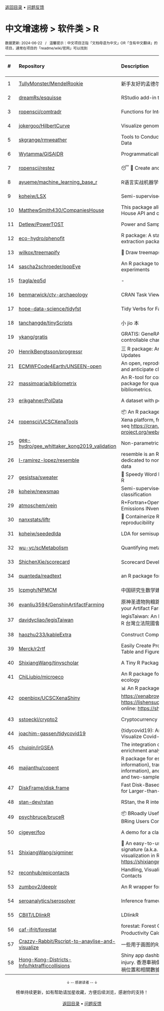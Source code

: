 <a href="https://github.com/GrowingGit/GitHub-Chinese-Top-Charts#github中文排行榜">返回目录</a> • <a href="/content/docs/feedback.md">问题反馈</a>

# 中文增速榜 > 软件类 > R
<sub>数据更新: 2024-06-22&nbsp;&nbsp;&nbsp;/&nbsp;&nbsp;&nbsp;温馨提示：中文项目泛指「文档母语为中文」OR「含有中文翻译」的项目，通常在项目的「readme/wiki/官网」可以找到</sub>

|#|Repository|Description|Stars|Average daily growth|Updated|
|:-|:-|:-|:-|:-|:-|
|1|[TullyMonster/MendelRookie](https://github.com/TullyMonster/MendelRookie)|新手友好的孟德尔随机化项目|77|1|2024-04-26|
|2|[dreamRs/esquisse](https://github.com/dreamRs/esquisse)|RStudio add-in to make plots interactively with ggplot2|1755|1|2024-05-27|
|3|[ropensci/comtradr](https://github.com/ropensci/comtradr)|Functions for Interacting with the UN Comtrade API|63|0|2024-06-06|
|4|[jokergoo/HilbertCurve](https://github.com/jokergoo/HilbertCurve)|Visualize genomic data by Hilbert curve|40|0|2024-06-17|
|5|[skgrange/rmweather](https://github.com/skgrange/rmweather)|Tools to Conduct Meteorological Normalisation on Air Quality Data|45|0|2024-06-05|
|6|[Wytamma/GISAIDR](https://github.com/Wytamma/GISAIDR)|Programmatically interact with the GISAID database.|63|0|2024-02-01|
|7|[ropensci/restez](https://github.com/ropensci/restez)|:sleeping: :open_file_folder: Create and Query a Local Copy of GenBank in R|25|0|2024-04-19|
|8|[ayueme/machine_learning_base_r](https://github.com/ayueme/machine_learning_base_r)|R语言实战机器学习|7|0|2024-05-05|
|9|[koheiw/LSX](https://github.com/koheiw/LSX)|Semi-supervised algorithm for document scaling|54|0|2024-06-18|
|10|[MatthewSmith430/CompaniesHouse](https://github.com/MatthewSmith430/CompaniesHouse)|This package allows to extract data from the Companies House API and create interlocking directorates networks|25|0|2024-01-19|
|11|[Detlew/PowerTOST](https://github.com/Detlew/PowerTOST)|Power and Sample Size for (Bio)Equivalence Studies|20|0|2024-03-19|
|12|[eco-hydro/phenofit](https://github.com/eco-hydro/phenofit)|R package: A state-of-the-art Vegetation Phenology extraction package, phenofit|67|0|2024-01-23|
|13|[wilkox/treemapify](https://github.com/wilkox/treemapify)|🌳 Draw treemaps in ggplot2|212|0|2024-06-15|
|14|[sascha2schroeder/popEye](https://github.com/sascha2schroeder/popEye)|An R package to analyze eye-tracking data from reading experiments|21|0|2024-05-01|
|15|[fragla/eq5d](https://github.com/fragla/eq5d)|-|20|0|2024-04-29|
|16|[benmarwick/ctv-archaeology](https://github.com/benmarwick/ctv-archaeology)|CRAN Task View: Archaeological Science|143|0|2024-05-22|
|17|[hope-data-science/tidyfst](https://github.com/hope-data-science/tidyfst)|Tidy Verbs for Fast Data Manipulation|95|0|2024-06-14|
|18|[tanchangde/tinyScripts](https://github.com/tanchangde/tinyScripts)|小 jio 本|5|0|2024-03-03|
|19|[ykang/gratis](https://github.com/ykang/gratis)|GRATIS: GeneRAting TIme Series with diverse and controllable characteristics|76|0|2024-04-08|
|20|[HenrikBengtsson/progressr](https://github.com/HenrikBengtsson/progressr)|三 R package: An Inclusive, Unifying API for Progress Updates|278|0|2024-04-19|
|21|[ECMWFCode4Earth/UNSEEN-open](https://github.com/ECMWFCode4Earth/UNSEEN-open)|An open, reproducible and transferable workflow to assess and anticipate climate extremes beyond the observed record|17|0|2024-04-01|
|22|[massimoaria/bibliometrix](https://github.com/massimoaria/bibliometrix)|An R-tool for comprehensive science mapping analysis. A package for quantitative research in scientometrics and bibliometrics.|480|0|2024-06-19|
|23|[erikgahner/PolData](https://github.com/erikgahner/PolData)|A dataset with political datasets|593|0|2024-06-14|
|24|[ropensci/UCSCXenaTools](https://github.com/ropensci/UCSCXenaTools)|:package: An R package for accessing genomics data from UCSC Xena platform, from cancer multi-omics to single-cell RNA-seq https://cran.r-project.org/web/packages/UCSCXenaTools/|100|0|2024-01-13|
|25|[gee-hydro/gee_whittaker_kong2019_validation](https://github.com/gee-hydro/gee_whittaker_kong2019_validation)|Non-parametric weighted Whittaker smoothing|32|0|2024-04-11|
|26|[l-ramirez-lopez/resemble](https://github.com/l-ramirez-lopez/resemble)|resemble is an R package which implements functions dedicated to non-linear modelling of complex spectroscopy data|20|0|2024-02-16|
|27|[gesistsa/sweater](https://github.com/gesistsa/sweater)|👚 Speedy Word Embedding Association Test & Extras using R|27|0|2024-06-19|
|28|[koheiw/newsmap](https://github.com/koheiw/newsmap)|Semi-supervised algorithm for geographical document classification|56|0|2024-06-11|
|29|[atmoschem/vein](https://github.com/atmoschem/vein)| R+Fortran+OpenMP package to estimate Vehicular Emissions INventories VEIN. |42|0|2024-05-04|
|30|[nanxstats/liftr](https://github.com/nanxstats/liftr)|🐳 Containerize R Markdown documents for continuous reproducibility|169|0|2024-03-11|
|31|[koheiw/seededlda](https://github.com/koheiw/seededlda)|LDA for semisupervised topic modeling|70|0|2024-06-18|
|32|[wu-yc/scMetabolism](https://github.com/wu-yc/scMetabolism)|Quantifying metabolism activity at the single-cell resolution|94|0|2024-02-08|
|33|[ShichenXie/scorecard](https://github.com/ShichenXie/scorecard)|Scorecard Development in R, 评分卡|158|0|2024-04-13|
|34|[quanteda/readtext](https://github.com/quanteda/readtext)|an R package for reading text files|118|0|2024-02-27|
|35|[lcpmgh/NPMCM](https://github.com/lcpmgh/NPMCM)|中国研究生数学建模竞赛获奖数据及可视化分析|11|0|2024-03-07|
|36|[evanliu3594/GenshinArtifactFarming](https://github.com/evanliu3594/GenshinArtifactFarming)|原神圣遗物狗粮路线规划装置   Planning tools for customizing your Artifact Farming Route in Genshin Impact|6|0|2023-12-27|
|37|[davidycliao/legisTaiwan](https://github.com/davidycliao/legisTaiwan)|legisTaiwan: An Interface to Access Taiwan Legislative API in R 台灣立法院國會系統 API |23|0|2024-02-25|
|38|[haozhu233/kableExtra](https://github.com/haozhu233/kableExtra)|Construct Complex Table with knitr::kable() + pipe. |677|0|2024-06-21|
|39|[Merck/r2rtf](https://github.com/Merck/r2rtf)|Easily Create Production-Ready Rich Text Format (RTF) Table and Figure|76|0|2024-06-03|
|40|[ShixiangWang/tinyscholar](https://github.com/ShixiangWang/tinyscholar)|A Tiny R Package to Get and Show Google Scholar Profile|8|0|2024-01-05|
|41|[ChiLiubio/microeco](https://github.com/ChiLiubio/microeco)|An R package for data analysis in microbial community ecology|180|0|2024-06-20|
|42|[openbiox/UCSCXenaShiny](https://github.com/openbiox/UCSCXenaShiny)|📊 An R package for interactively exploring UCSC Xena https://xenabrowser.net/datapages/; Book: https://lishensuo.github.io/UCSCXenaShiny_Book; App online: https://shiny.hiplot.cn/ucsc-xena-shiny/, htt ...|83|0|2024-05-15|
|43|[sstoeckl/crypto2](https://github.com/sstoeckl/crypto2)|Cryptocurrency Market Data|50|0|2024-06-13|
|44|[joachim-gassen/tidycovid19](https://github.com/joachim-gassen/tidycovid19)|{tidycovid19}: An R Package to Download, Tidy and Visualize Covid-19 Related Data|146|0|2024-03-18|
|45|[chuiqin/irGSEA](https://github.com/chuiqin/irGSEA)|The integration of single cell rank-based gene set enrichment analysis|91|0|2024-06-13|
|46|[majianthu/copent](https://github.com/majianthu/copent)|R package for estimating copula entropy (mutual information), transfer entropy (conditional mutual information), and the statistic for multivariate normality test and two-sample test|38|0|2024-06-07|
|47|[DiskFrame/disk.frame](https://github.com/DiskFrame/disk.frame)|Fast Disk-Based Parallelized Data Manipulation Framework for Larger-than-RAM Data|592|0|2024-02-05|
|48|[stan-dev/rstan](https://github.com/stan-dev/rstan)|RStan, the R interface to Stan|1017|0|2024-06-17|
|49|[psychbruce/bruceR](https://github.com/psychbruce/bruceR)|📦 BRoadly Useful Convenient and Efficient R functions that BRing Users Concise and Elegant R data analyses.|157|0|2024-06-16|
|50|[cjgeyer/foo](https://github.com/cjgeyer/foo)|A demo for a class|35|0|2024-01-23|
|51|[ShixiangWang/sigminer](https://github.com/ShixiangWang/sigminer)|🌲 An easy-to-use and scalable toolkit for genomic alteration signature (a.k.a. mutational signature) analysis and visualization in R https://shixiangwang.github.io/sigminer/reference/index.html|137|0|2024-06-07|
|52|[reconhub/epicontacts](https://github.com/reconhub/epicontacts)|Handling, Visualisation and Analysis of Epidemiological Contacts|15|0|2024-04-29|
|53|[zumbov2/deeplr](https://github.com/zumbov2/deeplr)|An R wrapper for the DeepL Translator API|36|0|2024-03-28|
|54|[seroanalytics/serosolver](https://github.com/seroanalytics/serosolver)|Inference framework for serological data|15|0|2024-05-17|
|55|[CBIIT/LDlinkR](https://github.com/CBIIT/LDlinkR)|LDlinkR|53|0|2024-04-17|
|56|[caf-ifrit/forestat](https://github.com/caf-ifrit/forestat)|forestat: Forest Carbon Sequestration and Potential Productivity Calculation 森林碳汇计量和潜力计算|7|0|2024-02-20|
|57|[Crazzy-Rabbit/Rscript-to-anaylise-and-visualize](https://github.com/Crazzy-Rabbit/Rscript-to-anaylise-and-visualize)|一些用于画图的R脚本|11|0|2024-05-28|
|58|[Hong-Kong-Districts-Info/hktrafficcollisions](https://github.com/Hong-Kong-Districts-Info/hktrafficcollisions)|Shiny app dashboard of HK traffic collisions that result in injury.   香港車禍傷亡資料庫：利用互動地圖和儀表版，將香港車禍位置和相關數據可視化。|6|0|2024-01-20|

<div align="center">
    <p><sub>↓ -- 感谢读者 -- ↓</sub></p>
    榜单持续更新，如有帮助请加星收藏，方便后续浏览，感谢你的支持！
</div>

<br/>

<div align="center"><a href="https://github.com/GrowingGit/GitHub-Chinese-Top-Charts#github中文排行榜">返回目录</a> • <a href="/content/docs/feedback.md">问题反馈</a></div>
